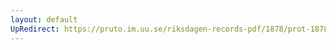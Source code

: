 ```yaml
---
layout: default
UpRedirect: https://pruto.im.uu.se/riksdagen-records-pdf/1878/prot-1878--ak--060.pdf
---
```

